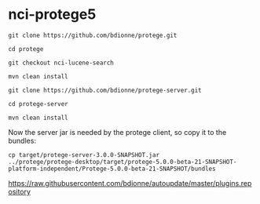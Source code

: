 # nci-protege5

````
git clone https://github.com/bdionne/protege.git

cd protege

git checkout nci-lucene-search

mvn clean install

````


````
git clone https://github.com/bdionne/protege-server.git

cd protege-server

mvn clean install

````

Now the server jar is needed by the protege client, so copy it to the
bundles:

````
cp target/protege-server-3.0.0-SNAPSHOT.jar
../protege/protege-desktop/target/protege-5.0.0-beta-21-SNAPSHOT-platform-independent/Protege-5.0.0-beta-21-SNAPSHOT/bundles

````


https://raw.githubusercontent.com/bdionne/autoupdate/master/plugins.repository
